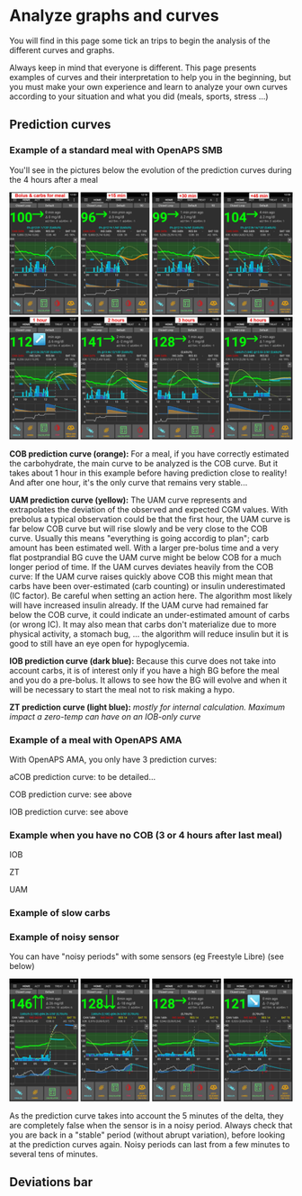 # Analyze graphs and curves

You will find in this page some tick an trips to begin the analysis of the different curves and graphs.

Always keep in mind that everyone is different. This page presents examples of curves and their interpretation to help you in the beginning, but you must make your own experience and learn to analyze your own curves according to your situation and what you did (meals, sports, stress ...) 


## Prediction curves

### Example of a standard meal with OpenAPS SMB

You'll see in the pictures below the evolution of the prediction curves during the 4 hours after a meal

![](..\images\4h_Meal_EN.jpg)

**COB prediction curve (orange):** For a meal, if you have correctly estimated the carbohydrate, the main curve to be analyzed is the COB curve. But it takes about 1 hour in this example before having prediction close to reality! And after one hour, it's the only curve that remains very stable...

**UAM prediction curve (yellow):** The UAM curve represents and extrapolates the deviation of the observed and expected CGM values. With prebolus a typical observation could be that the first hour, the UAM curve is far below COB curve but will rise slowly and be very close to the COB curve. Usually this means "everything is going accordig to plan"; carb amount has been estimated well.
With a larger pre-bolus time and a very flat postprandial BG cuve the UAM curve might be below COB for a much longer period of time.
If the UAM curves deviates heavily from the COB curve:
If the UAM curve raises quickly above COB this might mean that carbs have been over-estimated (carb counting) or insulin underestimated (IC factor). Be careful when setting an action here. The algorithm most likely will have increased insulin already.
If the UAM curve had remained far below the COB curve, it could indicate an under-estimated amount of carbs (or wrong IC). It may also mean that carbs don't materialize due to more physical activity, a stomach bug, ... the algorithm will reduce insulin but it is good to still have an eye open for hypoglycemia.

**IOB prediction curve (dark blue):** Because this curve does not take into account carbs, it is of interest only if you have a high BG before the meal and you do a pre-bolus. It allows to see how the BG will evolve and when it will be necessary to start the meal not to risk making a hypo.

**ZT prediction curve (light blue):** *mostly for internal calculation. Maximum impact a zero-temp can have on an IOB-only curve*



### Example of a meal with OpenAPS AMA

With OpenAPS AMA, you only have 3 prediction curves:

aCOB prediction curve: to be detailed...

COB prediction curve: see above

IOB prediction curve: see above





### Example when you have no COB (3 or 4 hours after last meal)

IOB

ZT

UAM



### Example of slow carbs





### Example of noisy sensor

You can have "noisy periods" with some sensors (eg Freestyle Libre) (see below)

![](..\images\Noisy_Sensor_EN.jpg)

As the prediction curve takes into account the 5 minutes of the delta, they are completely false when the sensor is in a noisy period. Always check that you are back in a "stable" period (without abrupt variation), before looking at the prediction curves again.
Noisy periods can last from a few minutes to several tens of minutes.



## Deviations bar

